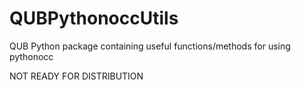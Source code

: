# QUBPythonoccUtils
QUB Python package containing useful functions/methods for using pythonocc

NOT READY FOR DISTRIBUTION
